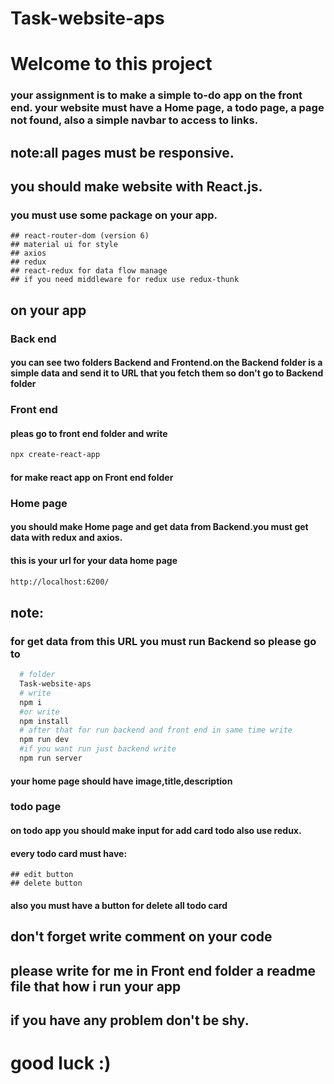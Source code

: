 # Task-website-aps

# Welcome to this project

### your assignment is to make a simple to-do app on the front end. your website must have a Home page, a todo page, a page not found, also a simple navbar to access to links.

## note:all pages must be responsive.

## you should make website with React.js.

### you must use some package on your app.

    ## react-router-dom (version 6)
    ## material ui for style
    ## axios
    ## redux
    ## react-redux for data flow manage
    ## if you need middleware for redux use redux-thunk

## on your app

### Back end

#### you can see two folders **Backend** and **Frontend**.on the Backend folder is a simple data and send it to URL that you fetch them so don't go to **Backend folder**

### Front end

#### pleas go to front end folder and write

```bash
npx create-react-app
```

#### for make react app on Front end folder

### Home page

#### you should make Home page and get data from Backend.you must get data with **redux** and **axios**.

#### this is your url for your **data home page**

```bash
http://localhost:6200/
```

## note:

### for get data from this URL you must run Backend so please go to

```bash
  # folder
  Task-website-aps
  # write
  npm i
  #or write
  npm install
  # after that for run backend and front end in same time write
  npm run dev
  #if you want run just backend write
  npm run server
```

#### your home page should have **image**,**title**,**description**

### todo page

#### on todo app you should make input for add card todo also use **redux**.

#### every todo card must have:

    ## edit button
    ## delete button

#### also you must have a button for delete all todo card

## don't forget write comment on your code
## please write for me in Front end folder a readme file that how i run your app
## if you have any problem don't be shy.

# good luck :)

